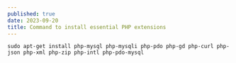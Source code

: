 ```yaml
---
published: true
date: 2023-09-20
title: Command to install essential PHP extensions
---
```

    sudo apt-get install php-mysql php-mysqli php-pdo php-gd php-curl php-json php-xml php-zip php-intl php-pdo-mysql